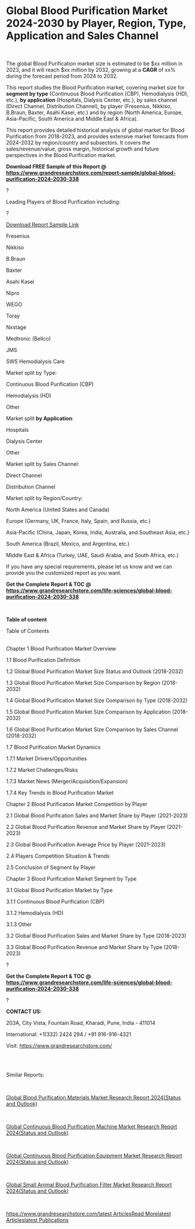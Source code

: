 <h1>Global Blood Purification Market 2024-2030 by Player, Region, Type, Application and Sales Channel</h1><br/><p>The global Blood Purification market size is estimated to be $xx million in 2023, and it will reach $xx million by 2032, growing at a <strong>CAGR</strong> of xx% during the forecast period from 2024 to 2032.</p>
 
 
 
 <p>This report studies the Blood Purification market, covering market size for <strong>segment by type</strong> (Continuous Blood Purification (CBP), Hemodialysis (HD), etc.), <strong>by application</strong> (Hospitals, Dialysis Center, etc.), by sales channel (Direct Channel, Distribution Channel), by player (Fresenius, Nikkiso, B.Braun, Baxter, Asahi Kasei, etc.) and by region (North America, Europe, Asia-Pacific, South America and Middle East & Africa).</p>
 
 
 
 <p>This report provides detailed historical analysis of global market for Blood Purification from 2018-2023, and provides extensive market forecasts from 2024-2032 by region/country and subsectors. It covers the sales/revenue/value, gross margin, historical growth and future perspectives in the Blood Purification market.</p>
 
 
 
 <div><b>Download FREE Sample of this Report @ <a href="https://www.grandresearchstore.com/report-sample/global-blood-purification-2024-2030-338">https://www.grandresearchstore.com/report-sample/global-blood-purification-2024-2030-338</a></b></div>
 
 
 
 <p>? </p>
 
 
 
 <p>Leading Players of Blood Purification including:</p>
 
 
 
 <p>? </p>
 
 
 
 <p><a href="https://www.grandresearchstore.com/mr-admin/report-sample/global-blood-purification-2024-2030-338">Download Report Sample Link</a></p>
 
 
 
 <p>Fresenius</p>
 
 
 
 <p>Nikkiso</p>
 
 
 
 <p>B.Braun</p>
 
 
 
 <p>Baxter</p>
 
 
 
 <p>Asahi Kasei</p>
 
 
 
 <p>Nipro</p>
 
 
 
 <p>WEGO</p>
 
 
 
 <p>Toray</p>
 
 
 
 <p>Nxstage</p>
 
 
 
 <p>Medtronic (Bellco)</p>
 
 
 
 <p>JMS</p>
 
 
 
 <p>SWS Hemodialysis Care</p>
 
 
 
 <p>Market split by Type:</p>
 
 
 
 <p>Continuous Blood Purification (CBP)</p>
 
 
 
 <p>Hemodialysis (HD)</p>
 
 
 
 <p>Other</p>
 
 
 
 <p>Market split <strong>by Application</strong>:</p>
 
 
 
 <p>Hospitals</p>
 
 
 
 <p>Dialysis Center</p>
 
 
 
 <p>Other</p>
 
 
 
 <p>Market split by Sales Channel:</p>
 
 
 
 <p>Direct Channel</p>
 
 
 
 <p>Distribution Channel</p>
 
 
 
 <p>Market split by Region/Country:</p>
 
 
 
 <p>North America (United States and Canada)</p>
 
 
 
 <p>Europe (Germany, UK, France, Italy, Spain, and Russia, etc.)</p>
 
 
 
 <p>Asia-Pacific (China, Japan, Korea, India, Australia, and Southeast Asia, etc.)</p>
 
 
 
 <p>South America (Brazil, Mexico, and Argentina, etc.)</p>
 
 
 
 <p>Middle East & Africa (Turkey, UAE, Saudi Arabia, and South Africa, etc.)</p>
 
 
 
 <p>If you have any special requirements, please let us know and we can provide you the customized report as you want.</p>
 
 
 
 <div><b>Get the Complete Report & TOC @ <a href="https://www.grandresearchstore.com/life-sciences/global-blood-purification-2024-2030-338">https://www.grandresearchstore.com/life-sciences/global-blood-purification-2024-2030-338</a></b></div>
 
 
 
 <p><br />
 
 <b>Table of content</b></p>
 
 
 
 <p>Table of Contents<br />
 
 <br />
 
 Chapter 1 Blood Purification Market Overview<br />
 
 1.1 Blood Purification Definition<br />
 
 1.2 Global Blood Purification Market Size Status and Outlook (2018-2032)<br />
 
 1.3 Global Blood Purification Market Size Comparison by Region (2018-2032)<br />
 
 1.4 Global Blood Purification Market Size Comparison by Type (2018-2032)<br />
 
 1.5 Global Blood Purification Market Size Comparison by Application (2018-2032)<br />
 
 1.6 Global Blood Purification Market Size Comparison by Sales Channel (2018-2032)<br />
 
 1.7 Blood Purification Market Dynamics<br />
 
 1.7.1 Market Drivers/Opportunities<br />
 
 1.7.2 Market Challenges/Risks<br />
 
 1.7.3 Market News (Merger/Acquisition/Expansion)<br />
 
 1.7.4 Key Trends in Blood Purification Market<br />
 
 Chapter 2 Blood Purification Market Competition by Player<br />
 
 2.1 Global Blood Purification Sales and Market Share by Player (2021-2023)<br />
 
 2.2 Global Blood Purification Revenue and Market Share by Player (2021-2023)<br />
 
 2.3 Global Blood Purification Average Price by Player (2021-2023)<br />
 
 2.4 Players Competition Situation & Trends<br />
 
 2.5 Conclusion of Segment by Player<br />
 
 Chapter 3 Blood Purification Market Segment by Type<br />
 
 3.1 Global Blood Purification Market by Type<br />
 
 3.1.1 Continuous Blood Purification (CBP)<br />
 
 3.1.2 Hemodialysis (HD)<br />
 
 3.1.3 Other<br />
 
 3.2 Global Blood Purification Sales and Market Share by Type (2018-2023)<br />
 
 3.3 Global Blood Purification Revenue and Market Share by Type (2018-2023)<br />
 
 ? </p>
 
 
 
 <div><b>Get the Complete Report & TOC @ <a href="https://www.grandresearchstore.com/life-sciences/global-blood-purification-2024-2030-338">https://www.grandresearchstore.com/life-sciences/global-blood-purification-2024-2030-338</a></b></div>
 
 
 
 <p>? </p>
 
 
 
 <p><b>CONTACT US:</b><br />
 
 203A, City Vista, Fountain Road, Kharadi, Pune, India - 411014<br />
 
 International: +1(332) 2424 294 / +91 916-916-4321<br />
 
 Visit: <a href="https://www.grandresearchstore.com/">https://www.grandresearchstore.com/</a><br />
 
 <br />
 
 <br />
 
 Similar Reports:<br />
 
 <br />
 
 <a href="https://www.grandresearchstore.com/life-sciences/global-blood-purification-materials-2024-765">Global Blood Purification Materials Market Research Report 2024(Status and Outlook)</a><br />
 
 <br />
 
 <a href="https://www.grandresearchstore.com/life-sciences/global-continuous-blood-purification-machine-2024-711">Global Continuous Blood Purification Machine Market Research Report 2024(Status and Outlook)</a><br />
 
 <br />
 
 <a href="https://www.grandresearchstore.com/life-sciences/global-continuous-blood-purification-equipment-2024-364">Global Continuous Blood Purification Equipment Market Research Report 2024(Status and Outlook)</a><br />
 
 <br />
 
 <a href="https://www.grandresearchstore.com/life-sciences/global-small-animal-blood-purification-filter-2024-12">Global Small Animal Blood Purification Filter Market Research Report 2024(Status and Outlook)</a><br />
 
 <br />
 
 <a href="https://gyeongbokgung.com">https://www.grandresearchstore.com/</a><a href="https://hallyeomaritime.com">latest Articles</a><a href="https://jingwansa.com">Read More</a><a href="https://nguoiviet.jp/">latest Articles</a><a href="https://www.intelmarketresearch.com/">latest Publications</a></p>